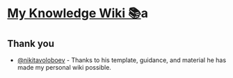# [My Knowledge Wiki 📚](https://woodrowpearson.gitbook.io/workspace/)a

## Thank you
- [@nikitavoloboev](https://wiki.nikitavoloboev.xyz/) - Thanks to his template, guidance, and material he has made my personal wiki possible.

